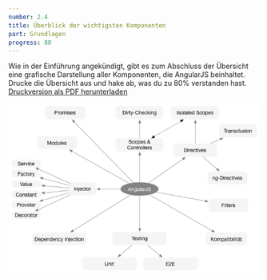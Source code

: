 ```yaml
---
number: 2.4
title: Überblick der wichtigsten Komponenten
part: Grundlagen
progress: 80
---
```


Wie in der Einführung angekündigt, gibt es zum Abschluss der Übersicht eine grafische Darstellung aller Komponenten, die AngularJS beinhaltet. Drucke die Übersicht aus und hake ab, was du zu 80% verstanden hast. [Druckversion als PDF herunterladen](images/figures/angularjs-overview.pdf)

![AngularJS Überblick](images/figures/angularjs-overview.png)
